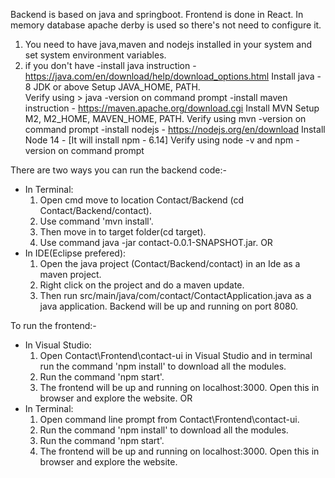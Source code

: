 Backend is based on java and springboot. Frontend is done in React. In memory database apache derby is used so there's not need to configure it. 
1. You need to have java,maven and nodejs installed in your system and set system environment variables.
2. if you don't have
	-install java instruction - https://java.com/en/download/help/download_options.html
		Install java - 8 JDK or above
		Setup JAVA_HOME, PATH.	
		Verify using > java -version on command prompt
	-install maven instruction - https://maven.apache.org/download.cgi
		Install MVN
		Setup M2, M2_HOME, MAVEN_HOME, PATH.
		Verify using mvn -version on command prompt
	-install nodejs - https://nodejs.org/en/download
		Install Node 14 - [It will install npm - 6.14]
		Verify using node -v and npm -version on command prompt

There are two ways you can run the backend code:-
- In Terminal:
  1. Open cmd move to location Contact/Backend (cd Contact/Backend/contact). 
  2. Use command 'mvn install'. 
  3. Then move in to target folder(cd target). 
  4. Use command java -jar contact-0.0.1-SNAPSHOT.jar.
OR
- In IDE(Eclipse prefered):
  1. Open the java project (Contact/Backend/contact) in an Ide as a maven project.
  2. Right click on the project and do a maven update. 
  3. Then run src/main/java/com/contact/ContactApplication.java as a java application.
Backend will be up and running on port 8080.


To run the frontend:-
- In Visual Studio:
  1. Open Contact\Frontend\contact-ui in Visual Studio and in terminal run the command 'npm install' to download all the modules.
  2. Run the command 'npm start'.
  3. The frontend will be up and running on localhost:3000. Open this in browser and explore the website.
OR
- In Terminal:
  1. Open command line prompt from Contact\Frontend\contact-ui.
  2. Run the command 'npm install' to download all the modules.
  3. Run the command 'npm start'.
  4. The frontend will be up and running on localhost:3000. Open this in browser and explore the website.
